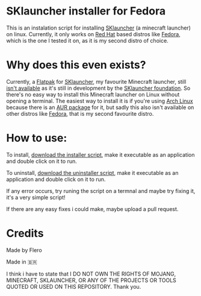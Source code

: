 # SKlauncher installer for Fedora
This is an instalation script for installing [SKlauncher](https://skmedix.pl/) (a minecraft launcher) on linux. Currently, it only works on [Red Hat](https://www.redhat.com/en) based distros like [Fedora](https://fedoraproject.org/), which is the one I tested it on, as it is my second distro of choice.



# Why does this even exists?
Currently, a [Flatpak](https://flathub.org/) for [SKlauncher](https://skmedix.pl/), my favourite Minecraft launcher, still [isn't available](https://skmedix.pl/downloads#linux) as it's still in development by the [SKlauncher foundation](https://twitter.com/sklaunch). So there's no easy way to install this Minecraft launcher on Linux without opening a terminal. The easiest way to install it is if you're using [Arch Linux](https://archlinux.org/) because there is an [AUR package](https://aur.archlinux.org/packages/sklauncher-bin) for it, but sadly this also isn't available on other distros like [Fedora](https://fedoraproject.org/), that is my second favourite distro.



# How to use:

To install, [download the installer script](https://git-link.vercel.app/api/download?url=https%3A%2F%2Fgithub.com%2FFlavioN001%2Fsklauncher-installer%2F&filename=Instalador+SKlauncher.sh), make it executable as an application and double click on it to run.

To uninstall, [download the uninstaller script](https://git-link.vercel.app/api/download?url=https%3A%2F%2Fgithub.com%2FFlavioN001%2Fsklauncher-installer%2F&filename=Desinstalar+SKlauncher.sh), make it executable as an application and double click on it to run.

If any error occurs, try runing the script on a termnal and maybe try fixing it, it's a very simple script!

If there are any easy fixes i could make, maybe upload a pull request.

# Credits
Made by Flero


Made in 🇧🇷






I think i have to state that I DO NOT OWN THE RIGHTS OF MOJANG, MINECRAFT, SKLAUNCHER, OR ANY OF THE PROJECTS OR TOOLS QUOTED OR USED ON THIS REPOSITORY. Thank you.
